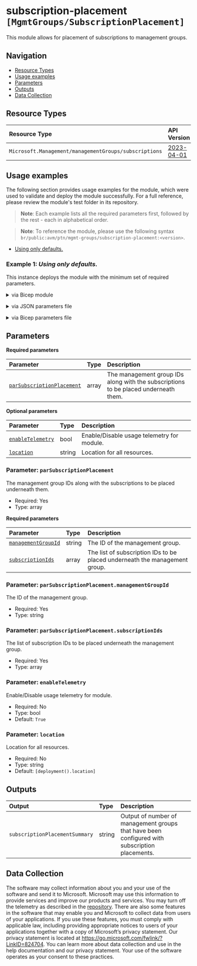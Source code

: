 # subscription-placement `[MgmtGroups/SubscriptionPlacement]`

This module allows for placement of subscriptions to management groups.

## Navigation

- [Resource Types](#Resource-Types)
- [Usage examples](#Usage-examples)
- [Parameters](#Parameters)
- [Outputs](#Outputs)
- [Data Collection](#Data-Collection)

## Resource Types

| Resource Type | API Version |
| :-- | :-- |
| `Microsoft.Management/managementGroups/subscriptions` | [2023-04-01](https://learn.microsoft.com/en-us/azure/templates/Microsoft.Management/2023-04-01/managementGroups/subscriptions) |

## Usage examples

The following section provides usage examples for the module, which were used to validate and deploy the module successfully. For a full reference, please review the module's test folder in its repository.

>**Note**: Each example lists all the required parameters first, followed by the rest - each in alphabetical order.

>**Note**: To reference the module, please use the following syntax `br/public:avm/ptn/mgmt-groups/subscription-placement:<version>`.

- [Using only defaults.](#example-1-using-only-defaults)

### Example 1: _Using only defaults._

This instance deploys the module with the minimum set of required parameters.


<details>

<summary>via Bicep module</summary>

```bicep
module subscriptionPlacement 'br/public:avm/ptn/mgmt-groups/subscription-placement:<version>' = {
  name: 'subscriptionPlacementDeployment'
  params: {
    parSubscriptionPlacement: [
      {
        managementGroupId: '<managementGroupId>'
        subscriptionIds: [
          '<subVendingSubscriptionId>'
        ]
      }
    ]
  }
}
```

</details>
<p>

<details>

<summary>via JSON parameters file</summary>

```json
{
  "$schema": "https://schema.management.azure.com/schemas/2019-04-01/deploymentParameters.json#",
  "contentVersion": "1.0.0.0",
  "parameters": {
    "parSubscriptionPlacement": {
      "value": [
        {
          "managementGroupId": "<managementGroupId>",
          "subscriptionIds": [
            "<subVendingSubscriptionId>"
          ]
        }
      ]
    }
  }
}
```

</details>
<p>

<details>

<summary>via Bicep parameters file</summary>

```bicep-params
using 'br/public:avm/ptn/mgmt-groups/subscription-placement:<version>'

param parSubscriptionPlacement = [
  {
    managementGroupId: '<managementGroupId>'
    subscriptionIds: [
      '<subVendingSubscriptionId>'
    ]
  }
]
```

</details>
<p>

## Parameters

**Required parameters**

| Parameter | Type | Description |
| :-- | :-- | :-- |
| [`parSubscriptionPlacement`](#parameter-parsubscriptionplacement) | array | The management group IDs along with the subscriptions to be placed underneath them. |

**Optional parameters**

| Parameter | Type | Description |
| :-- | :-- | :-- |
| [`enableTelemetry`](#parameter-enabletelemetry) | bool | Enable/Disable usage telemetry for module. |
| [`location`](#parameter-location) | string | Location for all resources. |

### Parameter: `parSubscriptionPlacement`

The management group IDs along with the subscriptions to be placed underneath them.

- Required: Yes
- Type: array

**Required parameters**

| Parameter | Type | Description |
| :-- | :-- | :-- |
| [`managementGroupId`](#parameter-parsubscriptionplacementmanagementgroupid) | string | The ID of the management group. |
| [`subscriptionIds`](#parameter-parsubscriptionplacementsubscriptionids) | array | The list of subscription IDs to be placed underneath the management group. |

### Parameter: `parSubscriptionPlacement.managementGroupId`

The ID of the management group.

- Required: Yes
- Type: string

### Parameter: `parSubscriptionPlacement.subscriptionIds`

The list of subscription IDs to be placed underneath the management group.

- Required: Yes
- Type: array

### Parameter: `enableTelemetry`

Enable/Disable usage telemetry for module.

- Required: No
- Type: bool
- Default: `True`

### Parameter: `location`

Location for all resources.

- Required: No
- Type: string
- Default: `[deployment().location]`

## Outputs

| Output | Type | Description |
| :-- | :-- | :-- |
| `subscriptionPlacementSummary` | string | Output of number of management groups that have been configured with subscription placements. |

## Data Collection

The software may collect information about you and your use of the software and send it to Microsoft. Microsoft may use this information to provide services and improve our products and services. You may turn off the telemetry as described in the [repository](https://aka.ms/avm/telemetry). There are also some features in the software that may enable you and Microsoft to collect data from users of your applications. If you use these features, you must comply with applicable law, including providing appropriate notices to users of your applications together with a copy of Microsoft’s privacy statement. Our privacy statement is located at <https://go.microsoft.com/fwlink/?LinkID=824704>. You can learn more about data collection and use in the help documentation and our privacy statement. Your use of the software operates as your consent to these practices.
